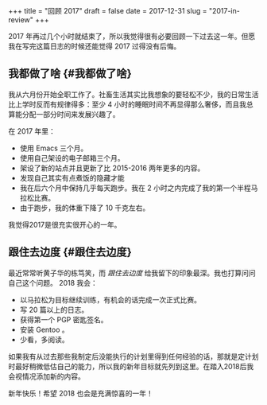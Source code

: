 +++
title = "回顾 2017"
draft = false
date = 2017-12-31
slug = "2017-in-review"
+++

2017 年再过几个小时就结束了，所以我觉得很有必要回顾一下过去这一年。但愿我在写完这篇日志的时候还能觉得 2017 过得没有后悔。


## 我都做了啥 {#我都做了啥}

我从六月份开始全职工作了。社畜生活其实比我想象的要轻松不少，我的日常生活比上学时反而有规律得多：至少 4 小时的睡眠时间不再显得那么奢侈，而且我总算能分配一部分时间来发展兴趣了。

在 2017 年里：

-   使用 Emacs 三个月。
-   使用自己架设的电子邮箱三个月。
-   架设了新的站点并且更新了比 2015-2016 两年更多的内容。
-   发现自己其实有点煮饭的隐藏才能
-   我在后六个月中保持几乎每天跑步。我在 2 小时之内完成了我的第一个半程马拉松比赛。
-   由于跑步，我的体重下降了 10 千克左右。

我觉得2017是很充实很开心的一年。


## 跟住去边度 {#跟住去边度}

最近常常听黄子华的栋笃笑，而 _跟住去边度_ 给我留下的印象最深。我也打算问问自己这个问题。 2018 我会：

-   以马拉松为目标继续训练，有机会的话完成一次正式比赛。
-   写 20 篇以上的日志。
-   获得第一个 PGP 密匙签名。
-   安装 Gentoo 。
-   少看，多阅读。

如果我有从过去那些我制定后没能执行的计划里得到任何经验的话，那就是定计划时最好稍微低估自己的能力，所以我的新年目标就先列到这里。在踏入2018后我会视情况添加新的内容。

新年快乐！希望 2018 也会是充满惊喜的一年！
